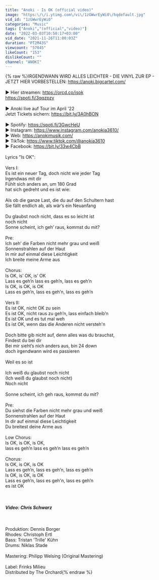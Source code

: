 ```yaml
---
title: "Anoki - Is OK (official video)"
image: "https:\/\/i.ytimg.com\/vi\/1zGWwrEyWi0\/hqdefault.jpg"
vid_id: "1zGWwrEyWi0"
categories: "Music"
tags: ["Anoki","(official","video)"]
date: "2022-03-03T10:50:17+03:00"
vid_date: "2021-11-26T11:00:03Z"
duration: "PT2M43S"
viewcount: "57045"
likeCount: "153"
dislikeCount: ""
channel: "ANOKI"
---
```

{% raw %}IRGENDWANN WIRD ALLES LEICHTER - DIE VINYL ZUR EP - JETZT HIER VORBESTELLEN: <a rel="nofollow" target="blank" href="https://anoki.bigcartel.com/">https://anoki.bigcartel.com/</a><br /><br />► Hier streamen: <a rel="nofollow" target="blank" href="https://orcd.co/isok">https://orcd.co/isok</a><br /> <a rel="nofollow" target="blank" href="https://spoti.fi/3qqzpzy">https://spoti.fi/3qqzpzy</a><br /><br />► Anoki live auf Tour im April '22<br />Jetzt Tickets sichern: <a rel="nofollow" target="blank" href="https://bit.ly/3A0hBON">https://bit.ly/3A0hBON</a><br /><br />► Spotify: <a rel="nofollow" target="blank" href="https://spoti.fi/3GwcHeU">https://spoti.fi/3GwcHeU</a><br />► Instagram: <a rel="nofollow" target="blank" href="https://www.instagram.com/anokia3610/">https://www.instagram.com/anokia3610/</a><br />► Web: <a rel="nofollow" target="blank" href="https://anokimusik.com/">https://anokimusik.com/</a><br />► TikTok: <a rel="nofollow" target="blank" href="https://www.tiktok.com/@anokia3610">https://www.tiktok.com/@anokia3610</a><br />► Facebook: <a rel="nofollow" target="blank" href="https://bit.ly/33w4CbB">https://bit.ly/33w4CbB</a><br /><br />Lyrics &quot;Is OK&quot;: <br /><br />Vers I:<br />Es ist ein neuer Tag, doch nicht wie jeder Tag<br />Irgendwas mit dir<br />Fühlt sich anders an, um 180 Grad<br />hat sich gedreht und es ist wie:<br /><br />Als ob die ganze Last, die du auf den Schultern hast<br />Sie fällt endlich ab, als wär’s ein Neuanfang<br /><br />Du glaubst noch nicht, dass es so leicht ist<br />noch nicht<br />Sonne scheint, ich geh’ raus, kommst du mit?<br /><br />Pre:<br />Ich seh’ die Farben nicht mehr grau und weiß<br />Sonnenstrahlen auf der Haut<br />In mir auf einmal diese Leichtigkeit<br />Ich breite meine Arme aus<br /><br />Chorus:<br />Is OK, is’ OK, is’ OK<br />Lass es geh’n lass es geh’n, lass es geh’n<br />Is OK, is OK, is OK<br />Lass es geh’n, lass es geh’n, lass es geh’n<br /><br />Vers II:<br />Es ist OK, nicht OK zu sein<br />Es ist OK, nicht raus zu geh’n, lass einfach bleib’n<br />Es ist OK und es tut mal weh<br />Es ist OK, wenn das die Anderen nicht versteh'n<br /><br />Doch bitte gib nicht auf, denn alles was du brauchst, <br />Findest du bei dir<br />Bei mir sieht’s nich anders aus, bin 24 down<br />doch irgendwann wird es passieren<br /><br />Weil es so ist<br /><br />Ich weiß du glaubst noch nicht<br />(Ich weiß du glaubst noch nicht)<br />Noch nicht<br /><br />Sonne scheint, ich geh raus, kommst du mit?<br /><br />Pre:<br />Du siehst die Farben nicht mehr grau und weiß<br />Sonnenstrahlen auf der Haut<br />In dir auf einmal diese Leichtigkeit<br />Du breitest deine Arme aus<br /><br />Low Chorus:<br />Is OK, is OK, is OK,<br />lass es geh’n lass es geh’n lass es geh’n<br /><br />Chorus:<br />Is OK, is OK, is OK<br />Lass es geh’n, lass es geh’n, lass es geh’n<br />Is OK, is OK, is OK<br />Lass es geh’n, lass es geh'n, lass es geh’n <br />es ist OK<br /><br />_______________________________________________<br /><br />Video: Chris Schwarz<br /><br />_______________________________________________<br /><br />Produktion: Dennis Borger <br />Rhodes: Christoph Ertl<br />Bass: Tristan 'Trille' Kühn<br />Drums: Niklas Stade<br /><br />Mastering: Philipp Welsing (Original Mastering)<br /><br />Label: Frinks Milieu<br />Distributed by The Orchard{% endraw %}
